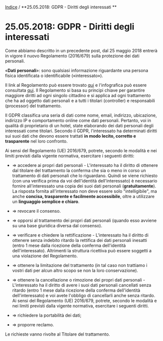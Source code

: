 [Indice](index.html) / **25.05.2018: GDPR - Diritti degli interessati **

# 25.05.2018: GDPR - Diritti degli interessati



Come abbiamo descritto in un precedente post, dal 25 maggio 2018 entrerà in vigore il nuovo Regolamento (2016/679) sulla protezione dei dati personali.

«**Dati personali**»: sono qualsiasi informazione riguardante una persona fisica identificata o identificabile («interessato»).

Il link al Regolamento può essere trovato [qui](http://eur-lex.europa.eu/legal-content/IT/TXT/PDF/?uri=CELEX:32016R0679&from=EN) e l'infografica può essere consultata [qui](http://ec.europa.eu/justice/smedataprotect/index_en.htm). Il Regolamento si basa su principi chiave per garantire maggiore diritti ad ogni singolo cittadino e si applica ad ogni trattamento che ha ad oggetto dati personali e a tutti i titolari (controller) e responsabili (processor) del trattamento.

Il GDPR classifica una seria di dati come nome, email, indirizzo, ubicazione, indirizzo IP e comportamento online come dati personali. Pertanto, voi in qualità di proprietario di un hotel, state elaborando dei dati personali degli interessati come titolari. Secondo il GDPR, l'interessato ha determinati diritti sui suoi dati che devono essere trattati **in modo lecito, corretto e trasparente** nel loro confronto.

Ai sensi del Regolamento (UE) 2016/679, potrete, secondo le modalità e nei limiti previsti dalla vigente normativa, esercitare i seguenti  diritti:

- ⇒ accedere ai propri dati personali - L'interessato ha il diritto di ottenere dal titolare del trattamento la conferma che sia o meno in corso un trattamento di dati personali che lo riguardano. Quindi se viene richiesto (con una verifica prima da voi dell'identità dell'interessato) è necessario fornire all'interessato una copia dei suoi dati personali (**gratuitamente**). La risposta fornita all'interessato non deve essere solo "intelligibile", ma anche **concisa, trasparente e facilmente accessibile**, oltre a utilizzare un **linguaggio semplice e chiaro**.

- ⇒ revocare il consenso.

- ⇒ opporsi al trattamento dei propri dati personali (quando esso avviene su una base giuridica diversa dal consenso).

- ⇒ verificare e chiedere la rettificazione - L'interessato ha il diritto di ottenere senza indebito ritardo la rettifica dei dati personali inesatti (entro 1 mese dalla ricezione della conferma dell'identità dell'interessato). Altrimenti la struttura ricettiva può essere soggetti a una violazione del Regolamento.

- ⇒ ottenere la limitazione del trattamento (in tal caso non trattiamo i  vostri dati per alcun altro scopo se non la loro conservazione).

- ⇒ ottenere la cancellazione o rimozione dei propri dati personali - L'interessato ha il diritto di avere i suoi dati personali cancellati senza ritardo (entro 1 mese dalla ricezione della conferma dell'identità dell'interessato) e voi avete l'obbligo di cancellarli anche senza ritardo. Ai sensi del Regolamento (UE) 2016/679, potrete, secondo le modalità e nei limiti previsti dalla vigente normativa, esercitare i seguenti  diritti.

- ⇒ richiedere la portabilità dei dati;

- ⇒ proporre reclamo.

Le richieste vanno rivolte al Titolare del trattamento.